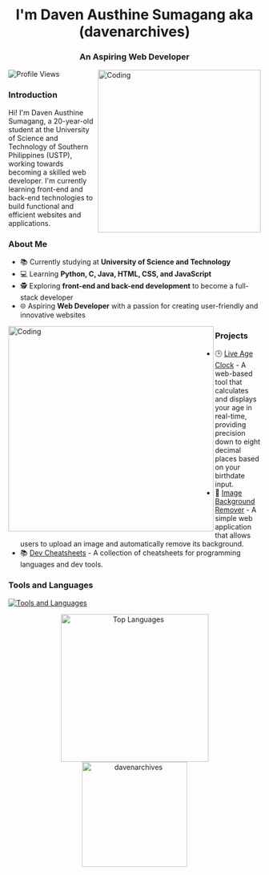 <h1 align="center">I'm Daven Austhine Sumagang aka (davenarchives)</h1>
<h3 align="center">An Aspiring Web Developer</h3>
<img align="right" alt="Coding" width="325" src="https://github.com/user-attachments/assets/5845e52a-77ab-4489-aef2-000a9bf00240">

<p align="left">
  <img src="https://komarev.com/ghpvc/?username=davenarchives&label=Profile%20views&color=0e75b6&style=flat" alt="Profile Views" />
</p>

<h3>Introduction</h3>
<p align="left">
  Hi! I'm Daven Austhine Sumagang, a 20-year-old student at the University of Science and Technology of Southern Philippines (USTP), working towards becoming a skilled web developer. I'm currently learning front-end and back-end technologies to build functional and efficient websites and applications.
</p>

<h3>About Me</h3>
<ul>
  <li>📚 Currently studying at <b>University of Science and Technology</b></li>
  <li>💻 Learning <b>Python, C, Java, HTML, CSS, and JavaScript</b></li>
  <li>🕵 Exploring <b>front-end and back-end development</b> to become a full-stack developer</li>
  <li>🌐 Aspiring <b>Web Developer</b> with a passion for creating user-friendly and innovative websites</li>
</ul>

<img align="left" alt="Coding" width="410" src="https://github.com/user-attachments/assets/9b69c230-77fd-4d08-a068-93d61d9de436">

<h3>Projects</h3>
<ul>
  <li>🕒 <a href="https://ageclock.vercel.app/">Live Age Clock</a> - A web-based tool that calculates and displays your age in real-time, providing precision down to eight decimal places based on your birthdate input.</li>
  <li>🌄 <a href="https://bgclear.vercel.app/">Image Background Remover</a> - A simple web application that allows users to upload an image and automatically remove its background. </li>
  <li>📚 <a href="https://devcheatsheets.vercel.app/">Dev Cheatsheets</a> - A collection of cheatsheets for programming languages and dev tools. </li>
</ul>

<h3>Tools and Languages</h3>
<p>
  <a href="https://skillicons.dev">
    <img src="https://skillicons.dev/icons?i=c,python,java,html,css,javascript,git,mysql,pycharm,vscode,figma,markdown&perline=7" alt="Tools and Languages"/>
  </a>
</p>

<div align="center">
  <img height="295px" src="https://github-readme-stats.vercel.app/api/top-langs?username=davenarchives&show_icons=true&locale=en&layout=compact" alt="Top Languages"/>
</div>

<div align="center">
    <img height="210px" src="https://github-readme-streak-stats.herokuapp.com/?user=davenarchives&" alt="davenarchives"/>
</div>
